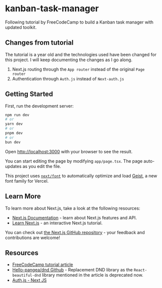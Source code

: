 # kanban-task-manager

Following tutorial by FreeCodeCamp to build a Kanban task manager with updated toolkit.

## Changes from tutorial

The tutorial is a year old and the technologies used have been changed for this project. I will keep documenting the changes as I go along.

1. Next.js routing through the `App router` instead of the original `Page router`
2. Authentication through `Auth.js` instead of `Next-auth.js`

## Getting Started

First, run the development server:

```bash
npm run dev
# or
yarn dev
# or
pnpm dev
# or
bun dev
```

Open [http://localhost:3000](http://localhost:3000) with your browser to see the result.

You can start editing the page by modifying `app/page.tsx`. The page auto-updates as you edit the file.

This project uses [`next/font`](https://nextjs.org/docs/app/building-your-application/optimizing/fonts) to automatically optimize and load [Geist](https://vercel.com/font), a new font family for Vercel.

## Learn More

To learn more about Next.js, take a look at the following resources:

- [Next.js Documentation](https://nextjs.org/docs) - learn about Next.js features and API.
- [Learn Next.js](https://nextjs.org/learn) - an interactive Next.js tutorial.

You can check out [the Next.js GitHub repository](https://github.com/vercel/next.js) - your feedback and contributions are welcome!

## Resources

- [FreeCodeCamp tutorial article](https://www.freecodecamp.org/news/build-full-stack-app-with-typescript-nextjs-redux-toolkit-firebase/)
- [Hello-pangea/dnd Github](https://github.com/hello-pangea/dnd) - Replacement DND library as the `React-beautiful-dnd` library mentioned in the article is deprecated now.
- [Auth.js - Next JS](https://authjs.dev/getting-started/installation?framework=next-js)
